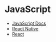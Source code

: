 # JavaScript
- [JavaScript Docs](https://developer.mozilla.org/en-US/docs/Web/JavaScript)
- [React Native](https://github.com/DanielHudson2/dev-resources/tree/main/JavaScript/React%20Native)
- [React](https://github.com/DanielHudson2/dev-resources/tree/main/JavaScript/React)